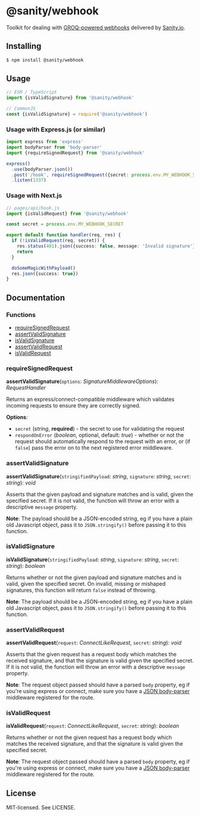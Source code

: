 # @sanity/webhook

Toolkit for dealing with [GROQ-powered webhooks](https://www.sanity.io/docs/webhooks) delivered by [Sanity.io](https://www.sanity.io/).

## Installing

```sh
$ npm install @sanity/webhook
```

## Usage

```js
// ESM / TypeScript
import {isValidSignature} from '@sanity/webhook'

// CommonJS
const {isValidSignature} = require('@sanity/webhook')
```

### Usage with Express.js (or similar)

```ts
import express from 'express'
import bodyParser from 'body-parser'
import {requireSignedRequest} from '@sanity/webhook'

express()
  .use(bodyParser.json())
  .post('/hook', requireSignedRequest({secret: process.env.MY_WEBHOOK_SECRET}))
  .listen(1337)
```

### Usage with Next.js

```ts
// pages/api/hook.js
import {isValidRequest} from '@sanity/webhook'

const secret = process.env.MY_WEBHOOK_SECRET

export default function handler(req, res) {
  if (!isValidRequest(req, secret)) {
    res.status(401).json({success: false, message: 'Invalid signature'})
    return
  }

  doSomeMagicWithPayload()
  res.json({success: true})
}
```

## Documentation

### Functions

- [requireSignedRequest](README.md#requiresignedrequest)
- [assertValidSignature](README.md#assertvalidsignature)
- [isValidSignature](README.md#isvalidsignature)
- [assertValidRequest](README.md#assertvalidrequest)
- [isValidRequest](README.md#isvalidrequest)

### requireSignedRequest

**assertValidSignature**(`options`: _SignatureMiddlewareOptions_): _RequestHandler_

Returns an express/connect-compatible middleware which validates incoming requests to ensure they are correctly signed.

**Options**:

- `secret` (_string_, **required**) - the secret to use for validating the request
- `respondOnError` (_boolean_, optional, default: _true_) - whether or not the request should automatically respond to the request with an error, or (if `false`) pass the error on to the next registered error middleware.

### assertValidSignature

**assertValidSignature**(`stringifiedPayload`: _string_, `signature`: _string_, `secret`: _string_): _void_

Asserts that the given payload and signature matches and is valid, given the specified secret. If it is not valid, the function will throw an error with a descriptive `message` property.

**Note**: The payload should be a JSON-encoded string, eg if you have a plain old Javascript object, pass it to `JSON.stringify()` before passing it to this function.

### isValidSignature

**isValidSignature**(`stringifiedPayload`: _string_, `signature`: _string_, `secret`: _string_): _boolean_

Returns whether or not the given payload and signature matches and is valid, given the specified secret. On invalid, missing or mishaped signatures, this function will return `false` instead of throwing.

**Note**: The payload should be a JSON-encoded string, eg if you have a plain old Javascript object, pass it to `JSON.stringify()` before passing it to this function.

### assertValidRequest

**assertValidRequest**(`request`: _ConnectLikeRequest_, `secret`: _string_): _void_

Asserts that the given request has a request body which matches the received signature, and that the signature is valid given the specified secret. If it is not valid, the function will throw an error with a descriptive `message` property.

**Note**: The request object passed should have a parsed `body` property, eg if you're using express or connect, make sure you have a [JSON body-parser](https://github.com/expressjs/body-parser#bodyparserjsonoptions) middleware registered for the route.

### isValidRequest

**isValidRequest**(`request`: _ConnectLikeRequest_, `secret`: _string_): _boolean_

Returns whether or not the given request has a request body which matches the received signature, and that the signature is valid given the specified secret.

**Note**: The request object passed should have a parsed `body` property, eg if you're using express or connect, make sure you have a [JSON body-parser](https://github.com/expressjs/body-parser#bodyparserjsonoptions) middleware registered for the route.

## License

MIT-licensed. See LICENSE.
